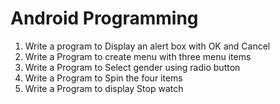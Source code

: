 # Android Programming


1.  Write a program to Display an alert box with OK and Cancel
2.  Write a Program to create menu with three menu items
3.  Write a Program to Select gender using radio button
4.  Write a Program to Spin the four items
5.  Write a Program to display Stop watch
